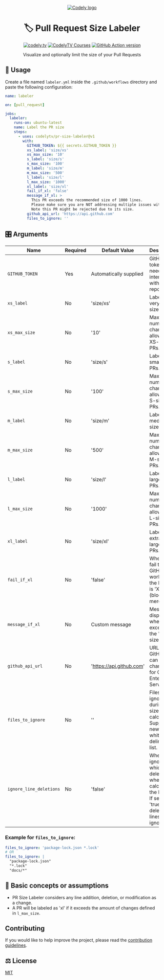 <p align="center">
  <a href="https://codely.com">
    <picture>
      <source media="(prefers-color-scheme: dark)" srcset="https://codely.com/logo/codely_logo-dark.svg">
      <source media="(prefers-color-scheme: light)" srcset="https://codely.com/logo/codely_logo-light.svg">
      <img alt="Codely logo" src="https://codely.com/logo/codely_logo.svg">
    </picture>
  </a>
</p>

<h1 align="center">
  🏷 Pull Request Size Labeler
</h1>

<p align="center">
    <a href="https://github.com/CodelyTV"><img src="https://img.shields.io/badge/CodelyTV-OS-green.svg?style=flat-square" alt="codely.tv"/></a>
    <a href="http://pro.codely.tv"><img src="https://img.shields.io/badge/CodelyTV-PRO-black.svg?style=flat-square" alt="CodelyTV Courses"/></a>
    <a href="https://github.com/marketplace/actions/pull-request-size-labeler"><img src="https://img.shields.io/github/v/release/CodelyTV/pr-size-labeler?style=flat-square" alt="GitHub Action version"></a>
</p>

<p align="center">
    Visualize and optionally limit the size of your Pull Requests
</p>

## 🚀 Usage

Create a file named `labeler.yml` inside the `.github/workflows` directory and paste the following configuration:

```yml
name: labeler

on: [pull_request]

jobs:
  labeler:
    runs-on: ubuntu-latest
    name: Label the PR size
    steps:
      - uses: codelytv/pr-size-labeler@v1
        with:
          GITHUB_TOKEN: ${{ secrets.GITHUB_TOKEN }}
          xs_label: 'size/xs'
          xs_max_size: '10'
          s_label: 'size/s'
          s_max_size: '100'
          m_label: 'size/m'
          m_max_size: '500'
          l_label: 'size/l'
          l_max_size: '1000'
          xl_label: 'size/xl'
          fail_if_xl: 'false'
          message_if_xl: >
            This PR exceeds the recommended size of 1000 lines.
            Please make sure you are NOT addressing multiple issues with one PR.
            Note this PR might be rejected due to its size.
          github_api_url: 'https://api.github.com'
          files_to_ignore: ''
```

## 🎛️ Arguments

| Name                    | Required | Default Value        | Description                                                                                                             |
|-------------------------|----------|----------------------|-------------------------------------------------------------------------------------------------------------------------|
| `GITHUB_TOKEN`          | Yes      | Automatically supplied| GitHub token needed to interact with the repository.                                                                    |
| `xs_label`              | No       | 'size/xs'            | Label for very small-sized PRs.                                                                                         |
| `xs_max_size`           | No       | '10'                 | Maximum number of changes allowed for XS-sized PRs.                                                                    |
| `s_label`               | No       | 'size/s'             | Label for small-sized PRs.                                                                                              |
| `s_max_size`            | No       | '100'                | Maximum number of changes allowed for S-sized PRs.                                                                     |
| `m_label`               | No       | 'size/m'             | Label for medium-sized PRs.                                                                                             |
| `m_max_size`            | No       | '500'                | Maximum number of changes allowed for M-sized PRs.                                                                     |
| `l_label`               | No       | 'size/l'             | Label for large-sized PRs.                                                                                              |
| `l_max_size`            | No       | '1000'               | Maximum number of changes allowed for L-sized PRs.                                                                     |
| `xl_label`              | No       | 'size/xl'            | Label for extra-large-sized PRs.                                                                                        |
| `fail_if_xl`            | No       | 'false'              | Whether to fail the GitHub workflow if the PR size is 'XL' (blocks the merge).                                         |
| `message_if_xl`         | No       | Custom message       | Message to display when a PR exceeds the 'XL' size limit.                                                              |
| `github_api_url`        | No       | 'https://api.github.com' | URL for the GitHub API, can be changed for GitHub Enterprise Servers.                                                  |
| `files_to_ignore`       | No       | ''                   | Files to ignore during PR size calculation. Supports newline or whitespace delimited list.                              |
| `ignore_line_deletions` | No       | 'false'              | Whether to ignore lines which are deleted when calculating the PR size. If set to 'true', deleted lines will be ignored. |

### Example for `files_to_ignore`:
```yml
files_to_ignore: 'package-lock.json *.lock'
# OR
files_to_ignore: |
  "package-lock.json"
  "*.lock"
  "docs/*"
```

## 🤔 Basic concepts or assumptions

- PR Size Labeler considers any line addition, deletion, or modification as a change.
- A PR will be labeled as 'xl' if it exceeds the amount of changes defined in `l_max_size`.

## Contributing
If you would like to help improve the project, please read the [contribution guidelines](https://github.com/CodelyTV/pr-size-labeler/blob/main/.github/CONTRIBUTIONS.md).

## ⚖️ License

[MIT](LICENSE)
